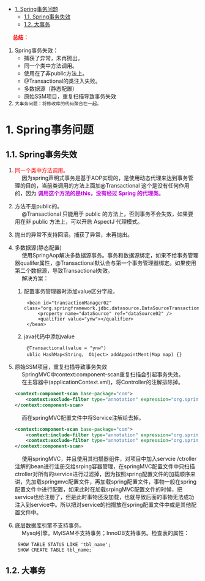 
<!-- TOC -->

- [1. Spring事务问题](#1-spring事务问题)
    - [1.1. Spring事务失效](#11-spring事务失效)
    - [1.2. 大事务](#12-大事务)

<!-- /TOC -->

&emsp; **<font color = "red">总结：</font>**  
1. Spring事务失效：  
    * 捕获了异常，未再抛出。
    * 同一个类中方法调用。
    * 使用在了非public方法上。
    * @Transactional的类注入失败。
    * 多数据源（静态配置）
    * 原始SSM项目，重复扫描导致事务失效  
2. `大事务问题：将修改库的代码聚合在一起。`   


# 1. Spring事务问题
## 1.1. Spring事务失效
<!-- 
从源码剖析Spring事务失效问题
https://blog.csdn.net/qq_38826019/article/details/117628192
spring声明式事务底层源码分析+spring事务失效场景总结
https://blog.csdn.net/aaa_bbb_ccc_123_456/article/details/103920130
https://mp.weixin.qq.com/s/kU_sCwnkZvnFpaFesgrrGA
https://mp.weixin.qq.com/s/32TDmCUuYS06lNOAkd60iw

内部方法调用，事务不起作用的原因及解决办法
https://juejin.im/post/5d4bea09f265da03db0764a7
【原创】004 | 搭上SpringBoot事务诡异事件分析专车 
https://mp.weixin.qq.com/s?__biz=MzAxMjEwMzQ5MA==&mid=2448888540&idx=2&sn=638239681c7c5d84ae5e16580ffa5f92&chksm=8fb548f1b8c2c1e7ad8fc94dfab856f951d0802af35f896f19a2801e48b0098a4e39ab2edde0&mpshare=1&scene=1&srcid=&sharer_sharetime=1573431932501&sharer_shareid=b256218ead787d58e0b58614a973d00d&key=2a4ff15fdd8463461fc172688f13005ff9d07ff4077d440ef372d590e51e26178d9d1f28303eb5f89463cf9998da9d89c0bc8eee258bf0679e2ab741afa73f56898ca4ea23103b2418c1a5a64bf1141e&ascene=1&uin=MTE1MTYxNzY2MQ%3D%3D&devicetype=Windows+10&version=62070152&lang=zh_CN&pass_ticket=jJEy3kCpzSU46vQnPYwujJ%2FMZDu5tpN7sY32I3V5fxoKvSV4rqdrYUcoZ5Odz%2FWZ
一口气说出 6种 @Transactional 注解失效场景
https://mp.weixin.qq.com/s/IcDEEft7bLhnqyo5knwUdw
面试官：你知道哪几种事务失效的场景？ 
https://mp.weixin.qq.com/s/JjzNEq26vhUO04T88uthHA

-->
<!-- 

http://events.jianshu.io/p/263689699877
-->

1. <font color = "red">同一个类中方法调用。</font>  
&emsp; 因为spring声明式事务是基于AOP实现的，是使用动态代理来达到事务管理的目的，当前类调用的方法上面加@Transactional 这个是没有任何作用的，因为 **<font color = "clime">调用这个方法的是this，没有经过 Spring 的代理类。</font>**  
2. 方法不是public的。    
&emsp; @Transactional 只能用于 public 的方法上，否则事务不会失效，如果要用在非 public 方法上，可以开启 AspectJ 代理模式。  
3. 抛出的异常不支持回滚。捕获了异常，未再抛出。  
4. 多数据源(静态配置)  
&emsp; 使用SpringAop解决多数据源事务。事务和数据源绑定，如果不给事务管理器qualifer属性，@Transactional默认会与第一个事务管理器绑定。如果使用第二个数据源，导致Transactional失效。  
&emsp; 解决方案：
    1. 配置事务管理器时添加value区分字段。  
            
            <bean id="transactionManager02" class="org.springframework.jdbc.datasource.DataSourceTransactionManager">
                <property name="dataSource" ref="dataSource02" />
                <qualifier value="ynw"></qualifier>
            </bean>
    2. java代码中添加value  

            @Transactional(value = "ynw")
            ublic HashMap<String， Object> addAppointMent(Map map) {}
5. 原始SSM项目，重复扫描导致事务失效  
&emsp; SpringMVC中context:component-scan重复扫描会引起事务失效。  
&emsp; 在主容器中(applicationContext.xml)，将Controller的注解排除掉。  

    ```xml
    <context:component-scan base-package="com">
        <context:exclude-filter type="annotation" expression="org.springframework.stereotype.Controller" />
    </context:component-scan>
    ```

    &emsp; 而在springMVC配置文件中将Service注解给去掉。 

    ```xml
    <context:component-scan base-package="com">
        <context:include-filter type="annotation" expression="org.springframework.stereotype.Controller" />
        <context:exclude-filter type="annotation" expression="org.springframework.stereotype.Service" />
    </context:component-scan>
    ```

    &emsp; 使用springMVC，并且使用其扫描器组件，对项目中加入servcie /ctroller注解的bean进行注册交给srping容器管理，在springMVC配置文件中只扫描ctroller对所有的service进行过滤掉，因为按照spring配置文件的加载顺序来讲，先加载springmvc配置文件，再加载spring配置文件，事物一般在spring配置文件中进行配置，如果此时在加载srpingMVC配置文件的时候，把service也给注册了，但是此时事物还没加载，也就导致后面的事物无法成功注入到service中。所以把对service的扫描放在spring配置文件中或是其他配置文件中。  
6. 底层数据库引擎不支持事务。  
&emsp; Mysql引擎。MyISAM不支持事务；InnoDB支持事务。检查表的属性：  

        SHOW TABLE STATUS LIKE 'tbl_name';
        SHOW CREATE TABLE tbl_name; 



## 1.2. 大事务
<!-- 
https://mp.weixin.qq.com/s/nMAsyH8z7E6XFYiKJTy4Cw
-->
